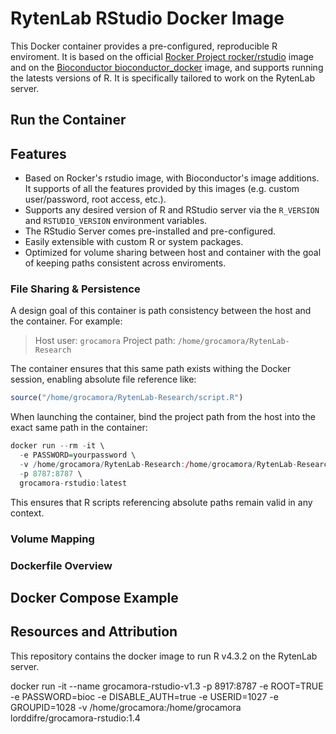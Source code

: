 # RytenLab RStudio Docker Image

This Docker container provides a pre-configured, reproducible R enviroment. It is based on the official [Rocker Project rocker/rstudio](https://rocker-project.org/) image and on the [Bioconductor bioconductor_docker](https://bioconductor.org/help/docker/) image, and supports running the latests versions of R. It is specifically tailored to work on the RytenLab server.

## Run the Container



## Features

+ Based on Rocker's rstudio image, with Bioconductor's image additions. It supports of all the features provided by this images (e.g. custom user/password, root access, etc.).
+ Supports any desired version of R and RStudio server via the `R_VERSION` and `RSTUDIO_VERSION` environment variables.
+ The RStudio Server comes pre-installed and pre-configured.
+ Easily extensible with custom R or system packages.
+ Optimized for volume sharing between host and container with the goal of keeping paths consistent across enviroments.

### File Sharing & Persistence

A design goal of this container is path consistency between the host and the container. For example:

> Host user: `grocamora`
> Project path: `/home/grocamora/RytenLab-Research`

The container ensures that this same path exists withing the Docker session, enabling absolute file reference like:

```r
source("/home/grocamora/RytenLab-Research/script.R")
```

When launching the container, bind the project path from the host into the exact same path in the container:

```r
docker run --rm -it \
  -e PASSWORD=yourpassword \
  -v /home/grocamora/RytenLab-Research:/home/grocamora/RytenLab-Research \
  -p 8787:8787 \
  grocamora-rstudio:latest
```

This ensures that R scripts referencing absolute paths remain valid in any context.

 
### Volume Mapping 

### Dockerfile Overview

## Docker Compose Example

## Resources and Attribution


This repository contains the docker image to run R v4.3.2 on the RytenLab server.

docker run -it --name grocamora-rstudio-v1.3 -p 8917:8787 -e ROOT=TRUE -e PASSWORD=bioc -e DISABLE_AUTH=true -e USERID=1027 -e GROUPID=1028 -v /home/grocamora:/home/grocamora lorddifre/grocamora-rstudio:1.4